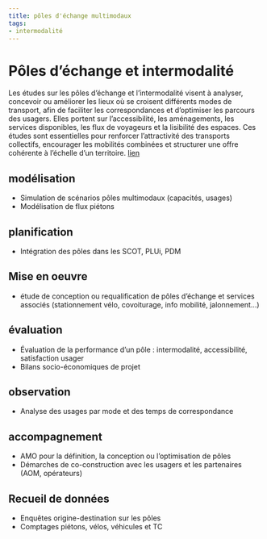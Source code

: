 ```yaml
---
title: pôles d'échange multimodaux
tags:
- intermodalité
---
```


# Pôles d’échange et intermodalité
Les études sur les pôles d’échange et l’intermodalité visent à analyser, concevoir ou améliorer les lieux où se croisent différents modes de transport, afin de faciliter les correspondances et d’optimiser les parcours des usagers. Elles portent sur l’accessibilité, les aménagements, les services disponibles, les flux de voyageurs et la lisibilité des espaces. Ces études sont essentielles pour renforcer l’attractivité des transports collectifs, encourager les mobilités combinées et structurer une offre cohérente à l’échelle d’un territoire. 
[lien](https://documentsmarches.francemobilites.fr/Search/?sort=score&sortOrder=desc&highlight=true&facet=true&r=1&f_type=DOCUMENT&l_property.FMCode.PublicContractClass.natureOfPrestations_string=25&l_property.FMCode.PublicContractClass.metierIndex_string=40&text=Environnement%20OU%20bruit%20OU%20%22qualit%C3%A9%20de%20l%27air%22%20OU%20CO2&f_property.FMCode.PublicContractClass.natureOfPrestations_string=Etude%20service)
## modélisation
- Simulation de scénarios pôles multimodaux (capacités, usages)
- Modélisation de flux piétons

## planification
- Intégration des pôles dans les SCOT, PLUi, PDM

## Mise en oeuvre
- étude de conception ou requalification de pôles d’échange et services associés (stationnement vélo, covoiturage, info mobilité, jalonnement...)

## évaluation
- Évaluation de la performance d’un pôle : intermodalité, accessibilité, satisfaction usager
- Bilans socio-économiques de projet

## observation
- Analyse des usages par mode et des temps de correspondance

## accompagnement
- AMO pour la définition, la conception ou l’optimisation de pôles
- Démarches de co-construction avec les usagers et les partenaires (AOM, opérateurs)

## Recueil de données
- Enquêtes origine-destination sur les pôles
- Comptages piétons, vélos, véhicules et TC
